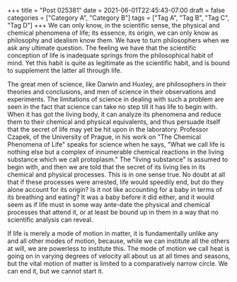 +++
title = "Post 025381"
date = 2021-06-01T22:45:43-07:00
draft = false
categories = ["Category A", "Category B"]
tags = ["Tag A", "Tag B", "Tag C", "Tag D"]
+++
We can only know, in the scientific sense, the physical and chemical phenomena of life; its essence, its origin, we can only know as philosophy and idealism know them. We have to turn philosophers when we ask any ultimate question. The feeling we have that the scientific conception of life is inadequate springs from the philosophical habit of mind. Yet this habit is quite as legitimate as the scientific habit, and is bound to supplement the latter all through life.

The great men of science, like Darwin and Huxley, are philosophers in their theories and conclusions, and men of science in their observations and experiments. The limitations of science in dealing with such a problem are seen in the fact that science can take no step till it has life to begin with. When it has got the living body, it can analyze its phenomena and reduce them to their chemical and physical equivalents, and thus persuade itself that the secret of life may yet be hit upon in the laboratory. Professor Czapek, of the University of Prague, in his work on "The Chemical Phenomena of Life" speaks for science when he says, "What we call life is nothing else but a complex of innumerable chemical reactions in the living substance which we call protoplasm." The "living substance" is assumed to begin with, and then we are told that the secret of its living lies in its chemical and physical processes. This is in one sense true. No doubt at all that if these processes were arrested, life would speedily end, but do they alone account for its origin? Is it not like accounting for a baby in terms of its breathing and eating? It was a baby before it did either, and it would seem as if life must in some way ante-date the physical and chemical processes that attend it, or at least be bound up in them in a way that no scientific analysis can reveal.

If life is merely a mode of motion in matter, it is fundamentally unlike any and all other modes of motion, because, while we can institute all the others at will, we are powerless to institute this. The mode of motion we call heat is going on in varying degrees of velocity all about us at all times and seasons, but the vital motion of matter is limited to a comparatively narrow circle. We can end it, but we cannot start it.
